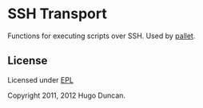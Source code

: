 # SSH Transport

Functions for executing scripts over SSH.  Used by
[pallet](https://github.com/pallet/pallet).

## License

Licensed under [EPL](http://www.eclipse.org/legal/epl-v10.html)

Copyright 2011, 2012  Hugo Duncan.
